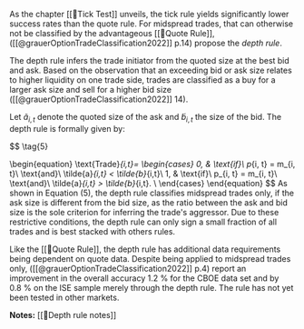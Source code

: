 As the chapter [[🔢Tick Test]] unveils, the tick rule yields significantly lower success rates than the quote rule. For midspread trades, that can otherwise not be classified by the advantageous [[🔢Quote Rule]], ([[@grauerOptionTradeClassification2022]] p.14) propose the *depth rule*.

The depth rule infers the trade initiator from the quoted size at the best bid and ask. Based on the observation that an exceeding bid or ask size relates to higher liquidity on one trade side, trades are classified as a buy for a larger ask size and sell for a higher bid size ([[@grauerOptionTradeClassification2022]] 14).

Let $\tilde{a}_{i,t}$ denote the quoted size of the ask and $\tilde{b}_{i,t}$ the size of the bid. The depth rule is formally given by: 

$$
\tag{5}
  
\begin{equation}
    \text{Trade}_{i,t}=
    \begin{cases}
      0, & \text{if}\ p_{i, t} = m_{i, t}\ \text{and}\ \tilde{a}_{i,t} < \tilde{b}_{i,t}\\
      1, & \text{if}\ p_{i, t} = m_{i, t}\ \text{and}\ \tilde{a}_{i,t} > \tilde{b}_{i,t}.  \\
    \end{cases}
  \end{equation}
$$
As shown in Equation $(5)$, the depth rule classifies midspread trades only, if the ask size is different from the bid size, as the ratio between the ask and bid size is the sole criterion for inferring the trade's aggressor. Due to these restrictive conditions, the depth rule can only sign a small fraction of all trades and is best stacked with others rules.

Like the [[🔢Quote Rule]], the depth rule has additional data requirements being dependent on quote data. Despite being applied to midspread trades only, ([[@grauerOptionTradeClassification2022]] p.4) report an improvement in the overall accuracy $1.2~\%$ for the CBOE data set and by $0.8~\%$ on the ISE sample merely through the depth rule. The rule has not yet been tested in other markets.

**Notes:**
[[🔢Depth rule notes]]